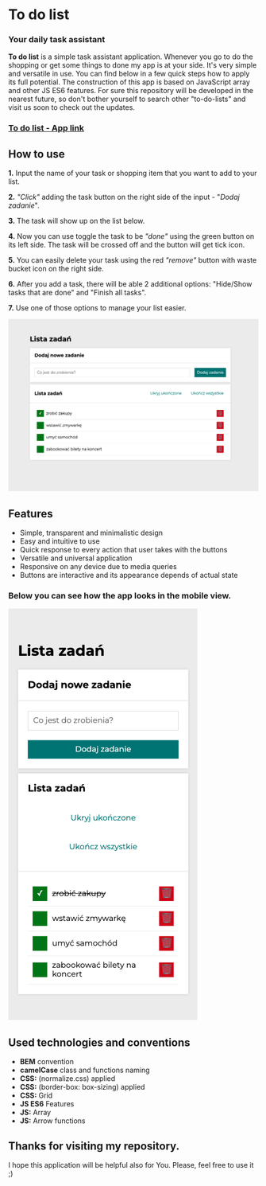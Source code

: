 # To do list
### **Your daily task assistant**

**To do list** is a simple task assistant application. Whenever you go to do the shopping or get some things to done my app is at your side. It's very simple and versatile in use. You can find below in a few quick steps how to apply its full potential. The construction of this app is based on JavaScript array and other JS ES6 features. For sure this repository will be developed in the nearest future, so don't bother yourself to search other "to-do-lists" and visit us soon to check out the updates.

### **[To do list - App link](https://traczoskar.github.io/to_do_list/)**

## How to use

**1.** Input the name of your task or shopping item that you want to add to your list.

**2.** *"Click"* adding the task button on the right side of the input - "*Dodaj zadanie*".

**3.** The task will show up on the list below.

**4.** Now you can use toggle the task to be *"done"* using the green button on its left side. The task will be crossed off and the button will get tick icon.

**5.** You can easily delete your task using the red *"remove"* button with waste bucket icon on the right side.

**6.** After you add a task, there will be able 2 additional options: "Hide/Show tasks that are done" and "Finish all tasks".

**7.** Use one of those options to manage your list easier.

![How to use GIF](images/to_do_list_screenshot.png)

## Features

- Simple, transparent and minimalistic design
- Easy and intuitive to use
- Quick response to every action that user takes with the buttons
- Versatile and universal application
- Responsive on any device due to media queries
- Buttons are interactive and its appearance depends of actual state

### Below you can see how the app looks in the mobile view.

![Mobile appearance](images/to_do_list_mobile.png)

## Used technologies and conventions

- **BEM** convention
- **camelCase** class and functions naming
- **CSS:** (normalize.css) applied
- **CSS:** (border-box: box-sizing) applied
-  **CSS:** Grid
- **JS ES6** Features
- **JS:** Array
- **JS:** Arrow functions

## Thanks for visiting my repository.
I hope this application will be helpful also for You. Please, feel free to use it ;)